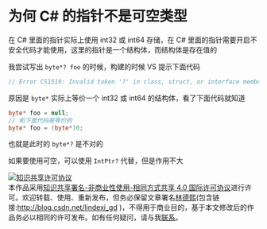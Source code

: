 
# 为何 C# 的指针不是可空类型

在 C# 里面的指针实际上使用 int32 或 int64 存储，在 C# 里面的指针需要开启不安全代码才能使用，这里的指针是一个结构体，而结构体是存在值的

<!--more-->


<!-- 发布 -->

我尝试写出 `byte*? foo` 的时候，构建的时候 VS 提示下面代码

```csharp
// Error CS1519: Invalid token '?' in class, struct, or interface member declaration
```

原因是 `byte*` 实际上等价一个 int32 或 int64 的结构体，看了下面代码就知道

```csharp
byte* foo = null;
// 和下面代码是等价的
byte* foo = (byte*)0;
```

也就是此时的 `byte*?` 是不对的

如果要使用可空，可以使用 `IntPtr?` 代替，但是作用不大





<a rel="license" href="http://creativecommons.org/licenses/by-nc-sa/4.0/"><img alt="知识共享许可协议" style="border-width:0" src="https://licensebuttons.net/l/by-nc-sa/4.0/88x31.png" /></a><br />本作品采用<a rel="license" href="http://creativecommons.org/licenses/by-nc-sa/4.0/">知识共享署名-非商业性使用-相同方式共享 4.0 国际许可协议</a>进行许可。欢迎转载、使用、重新发布，但务必保留文章署名[林德熙](http://blog.csdn.net/lindexi_gd)(包含链接:http://blog.csdn.net/lindexi_gd )，不得用于商业目的，基于本文修改后的作品务必以相同的许可发布。如有任何疑问，请与我[联系](mailto:lindexi_gd@163.com)。
